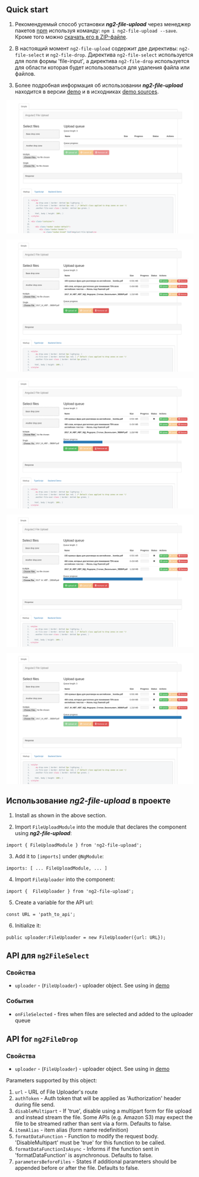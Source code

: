 ## Quick start

1. Рекомендуемый способ установки ***ng2-file-upload*** через менеджер пакетов [npm](https://www.npmjs.com/search?q=ng2-file-upload) используя команду: `npm i ng2-file-upload --save`.
   Кроме того можно [скачать его в ZIP-файле](https://github.com/valor-software/ng2-file-upload/archive/master.zip).

2. В настоящий момент `ng2-file-upload` содержит две директивы: `ng2-file-select` и `ng2-file-drop`. Директива `ng2-file-select` используется для поля формы 'file-input', а директива `ng2-file-drop` используется для области которая будет использоваться для удаления файла или файлов.

3. Более подробная информация об использовании ***ng2-file-upload*** находится в версии [demo](http://valor-software.github.io/ng2-file-upload/) и в исходниках [demo sources](https://github.com/valor-software/ng2-file-upload/tree/master/demo).

![1](screenshot-1.png)

![2](screenshot-2.png)

![3](screenshot-3.png)

![4](screenshot-4.png)

![5](screenshot-5.png)

## Использование ***ng2-file-upload*** в проекте

1. Install as shown in the above section.

2. Import `FileUploadModule` into the module that declares the component using ***ng2-file-upload***:

```import { FileUploadModule } from 'ng2-file-upload';```

3. Add it to `[imports]` under `@NgModule`:

```imports: [ ... FileUploadModule, ... ]```

4. Import `FileUploader` into the component:

```import {  FileUploader } from 'ng2-file-upload';```

5. Create a variable for the API url:

```const URL = 'path_to_api';```

6. Initialize it:

```public uploader:FileUploader = new FileUploader({url: URL}); ```

## API для `ng2FileSelect`

### Свойства

  - `uploader` - (`FileUploader`) - uploader object. See using in [demo](https://github.com/valor-software/ng2-file-upload/blob/master/demo/components/file-upload/simple-demo.ts)

### События
 - `onFileSelected` - fires when files are selected and added to the uploader queue

## API for `ng2FileDrop`

### Свойства

  - `uploader` - (`FileUploader`) - uploader object. See using in [demo](https://github.com/valor-software/ng2-file-upload/blob/master/demo/components/file-upload/simple-demo.ts)

  Parameters supported by this object:

  1. `url` - URL of File Uploader's route
  2. `authToken` - Auth token that will be applied as 'Authorization' header during file send.
  3. `disableMultipart` - If 'true', disable using a multipart form for file upload and instead stream the file. Some APIs (e.g. Amazon S3) may expect the file to be streamed rather than sent via a form. Defaults to false.
  4. `itemAlias` - item alias (form name redefinition)
  5. `formatDataFunction` - Function to modify the request body. 'DisableMultipart' must be 'true' for this function to be called.
  6. `formatDataFunctionIsAsync` - Informs if the function sent in 'formatDataFunction' is asynchronous. Defaults to false.
  7. `parametersBeforeFiles` - States if additional parameters should be appended before or after the file. Defaults to false.
